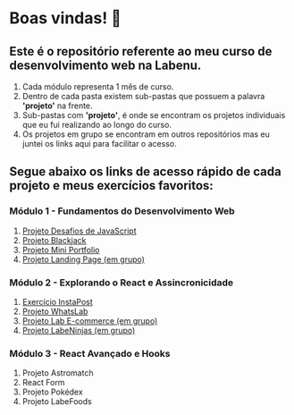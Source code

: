 # Boas vindas! 👋

## Este é o repositório referente ao meu curso de desenvolvimento web na Labenu.

1. Cada módulo representa 1 mês de curso. 
2. Dentro de cada pasta existem sub-pastas que possuem a palavra **'projeto'** na frente. 
3. Sub-pastas com **'projeto'**, é onde se encontram os projetos individuais que eu fui realizando ao longo do curso.
4. Os projetos em grupo se encontram em outros repositórios mas eu juntei os links aqui para facilitar o acesso.

## Segue abaixo os links de acesso rápido de cada projeto e meus exercícios favoritos:

### Módulo 1 - Fundamentos do Desenvolvimento Web

1. [Projeto Desafios de JavaScript](https://github.com/davidshenrique/labenu/tree/master/modulo1/projeto-lista-js)
2. [Projeto Blackjack](https://github.com/davidshenrique/labenu/tree/master/modulo1/projeto-blackjack)
3. [Projeto Mini Portfolio](https://github.com/davidshenrique/labenu/tree/master/modulo1/projeto-portfolio)
4. [Projeto Landing Page (em grupo)](https://github.com/future4code/Alves-landing-page4)

### Módulo 2 - Explorando o React e Assincronicidade

1. [Exercício InstaPost](https://github.com/davidshenrique/labenu/tree/master/modulo2/estados-insta4)
2. [Projeto WhatsLab](https://github.com/davidshenrique/labenu/tree/master/modulo2/projeto-whatslab)
3. [Projeto Lab E-commerce (em grupo)](https://github.com/future4code/Alves-labe-commerce4)
4. [Projeto LabeNinjas (em grupo)](https://github.com/future4code/Alves-labe-ninja2)

### Módulo 3 - React Avançado e Hooks

1. Projeto Astromatch
2. React Form
3. Projeto Pokédex
4. Projeto LabeFoods
